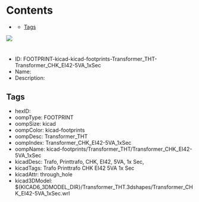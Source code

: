 



Contents
========

* [](#)
	* [Tags](#tags)
  
![][im]
# 

- ID: FOOTPRINT-kicad-kicad-footprints-Transformer_THT-Transformer_CHK_EI42-5VA_1xSec
- Name: 
- Description: 

## Tags

- hexID: 
- oompType: FOOTPRINT
- oompSize: kicad
- oompColor: kicad-footprints
- oompDesc: Transformer_THT
- oompIndex: Transformer_CHK_EI42-5VA_1xSec
- oompName: kicad-footprints/Transformer_THT/Transformer_CHK_EI42-5VA_1xSec
- kicadDesc: Trafo, Printtrafo, CHK, EI42, 5VA, 1x Sec,
- kicadTags: Trafo Printtrafo CHK EI42 5VA 1x Sec
- kicadAttr: through_hole
- kicad3DModel: ${KICAD6_3DMODEL_DIR}/Transformer_THT.3dshapes/Transformer_CHK_EI42-5VA_1xSec.wrl



[im]: image.png

